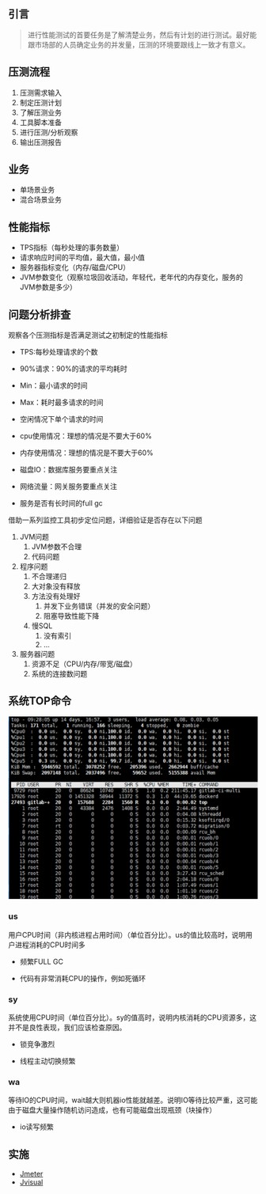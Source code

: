 ## 引言

> 进行性能测试的首要任务是了解清楚业务，然后有计划的进行测试。最好能跟市场部的人员确定业务的并发量，压测的环境要跟线上一致才有意义。

## 压测流程

1. 压测需求输入
2. 制定压测计划
3. 了解压测业务
4. 工具脚本准备
5. 进行压测/分析观察
6. 输出压测报告

## 业务

* 单场景业务
* 混合场景业务

## 性能指标

* TPS指标（每秒处理的事务数量）
* 请求响应时间的平均值，最大值，最小值
* 服务器指标变化（内存/磁盘/CPU）
* JVM参数变化（观察垃圾回收活动，年轻代，老年代的内存变化，服务的JVM参数是多少）

## 问题分析排查

观察各个压测指标是否满足测试之初制定的性能指标

* TPS:每秒处理请求的个数

* 90%请求：90%的请求的平均耗时

* Min：最小请求的时间

* Max：耗时最多请求的时间

* 空闲情况下单个请求的时间

* cpu使用情况：理想的情况是不要大于60%

* 内存使用情况：理想的情况是不要大于60%

* 磁盘IO：数据库服务要重点关注

* 网络流量：网关服务要重点关注

* 服务是否有长时间的full gc

借助一系列监控工具初步定位问题，详细验证是否存在以下问题

1. JVM问题
   1. JVM参数不合理
   2. 代码问题
2. 程序问题
   1. 不合理递归
   2. 大对象没有释放
   3. 方法没有处理好
      1. 并发下业务错误（并发的安全问题）
      2. 阻塞导致性能下降
   4. 慢SQL
      1. 没有索引
      2. ...
3. 服务器问题
   1. 资源不足（CPU/内存/带宽/磁盘）
   2. 系统的连接数问题

## 系统TOP命令

![](/assets/yace/kaipian/top.png)

### us

用户CPU时间（非内核进程占用时间）（单位百分比）。us的值比较高时，说明用户进程消耗的CPU时间多

* 频繁FULL GC

* 代码有非常消耗CPU的操作，例如死循环

### sy

系统使用CPU时间（单位百分比）。sy的值高时，说明内核消耗的CPU资源多，这并不是良性表现，我们应该检查原因。

* 锁竞争激烈

* 线程主动切换频繁

### wa

等待IO的CPU时间，wait越大则机器io性能就越差。说明IO等待比较严重，这可能由于磁盘大量操作随机访问造成，也有可能磁盘出现瓶颈（块操作）

* io读写频繁

## 实施

* [Jmeter](/ya-li-ce-shi/xing-neng-ce-shi-zhi-jmeter/xing-neng-ce-shi-zhi-kai-pian/jmeter.md)
* [Jvisual](/ya-li-ce-shi/xing-neng-ce-shi-zhi-jmeter/xing-neng-ce-shi-zhi-kai-pian/jvmjian-kong.md)



